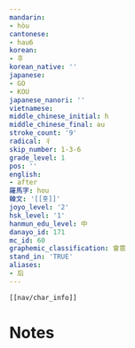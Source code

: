 ```yaml
---
mandarin:
- hòu
cantonese:
- hau6
korean:
- 후
korean_native: ''
japanese:
- GO
- KOU
japanese_nanori: ''
vietnamese:
middle_chinese_initial: h
middle_chinese_final: əu
stroke_count: '9'
radical: 彳
skip_number: 1-3-6
grade_level: 1
pos: ''
english:
- after
羅馬字: hou
韓文: '[[홋]]'
joyo_level: '2'
hsk_level: '1'
hanmun_edu_level: 中
danayo_id: 171
mc_id: 60
graphemic_classification: 會意
stand_in: 'TRUE'
aliases:
- 后
---
```

```meta-bind-embed
[[nav/char_info]]
```

# Notes
